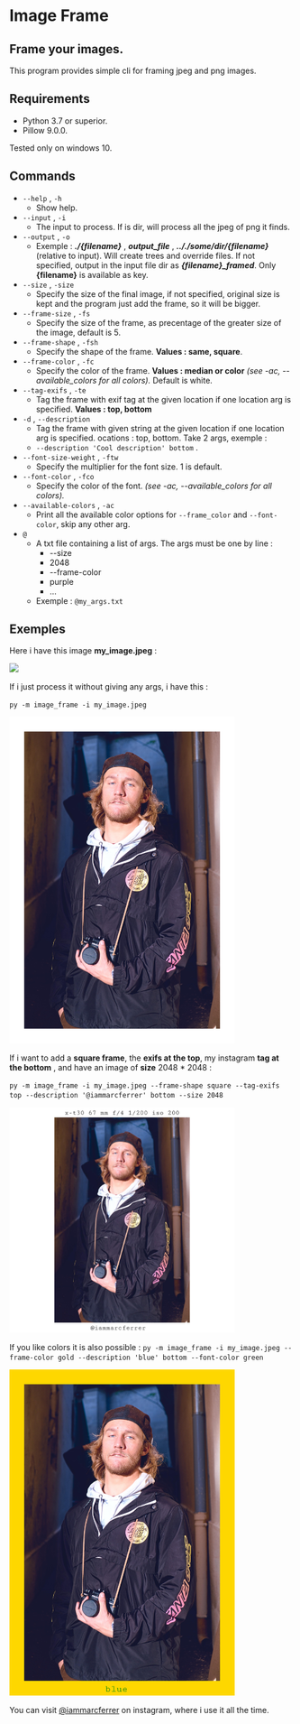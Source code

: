 Image Frame
===========

Frame your images.
------------------
This program provides simple cli for framing jpeg and png images.

## Requirements
- Python 3.7 or superior.
- Pillow 9.0.0.

Tested only on windows 10.

## Commands
- `--help` , `-h`
  - Show help.
- `--input` , `-i`
  - The input to process. If is dir, will process  all the jpeg of png it finds.
- `--output` , `-o`
  - Exemple : ***./{filename}*** , ***output_file*** , ***.././some/dir/{filename}*** (relative to input). Will create trees and override files. If not specified, output in the input file dir as ***{filename}_framed***. Only **{filename}** is available as key.
- `--size` , `-size`
  - Specify the size of the final image, if not specified, original size is kept and the program just add the frame, so it will be bigger.
- `--frame-size` , `-fs`
  - Specify the size of the frame, as precentage of the greater size of the image, default is 5.
- `--frame-shape` , `-fsh`
  - Specify the shape of the frame. **Values : same, square**.
- `--frame-color` , `-fc`
  - Specify the color of the frame. **Values : median or color** *(see -ac, --available_colors for all colors).* Default is white.
- `--tag-exifs` , `-te`
  - Tag the frame with exif tag at the given location if one location arg is specified. **Values : top, bottom**
- `-d` , `--description`
  - Tag the frame with given string at the given location if one location arg is specified. ocations : top, bottom. Take 2 args, exemple :
  - `--description 'Cool description' bottom` .
- `--font-size-weight` , `-ftw`
  -  Specify the multiplier for the font size. 1 is default.
- `--font-color` , `-fco`
  -  Specify the color of the font. *(see -ac, --available_colors for all colors).*
- `--available-colors` , `-ac`
  - Print all the available color options for `--frame_color` and `--font-color`, skip any other arg.
- `@`
  - A txt file containing a list of args. The args must be one by line :
    - --size
    - 2048
    - --frame-color
    - purple
    - ...
  - Exemple : `@my_args.txt`

## Exemples

Here i have this image **my_image.jpeg** :

<img src="https://github.com/Elsombrerobot/image_frame/blob/main/docs/images/original_image.jpg" style="width:400px;"/>

If i just process it without giving any args, i have this :

`py -m image_frame -i my_image.jpeg`

<img src="https://github.com/Elsombrerobot/image_frame/blob/main/docs/images/image_framed.jpg" style="width:400px;"/>

If i want to add a **square frame**, the **exifs at the top**, my instagram **tag at the bottom** , and have an image of **size** 2048 * 2048 : 

`py -m image_frame -i my_image.jpeg --frame-shape square --tag-exifs top --description '@iammarcferrer' bottom --size 2048` 

<img src="https://github.com/Elsombrerobot/image_frame/blob/main/docs/images/custom_framed_image.jpg" style="width:400px;"/>

If you like colors it is also possible :
`py -m image_frame -i my_image.jpeg --frame-color gold --description 'blue' bottom --font-color green` 

<img src="https://github.com/Elsombrerobot/image_frame/blob/main/docs/images/color_framed_image.jpg" style="width:400px;"/>

You can visit [@iammarcferrer](https://www.instagram.com/iammarcferrer/) on instagram, where i use it all the time.